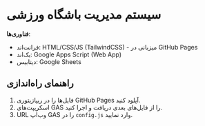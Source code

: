 # سیستم مدیریت باشگاه ورزشی  
**فناوری‌ها**:  
- فرانت‌اند: HTML/CSS/JS (TailwindCSS) - میزبانی در GitHub Pages  
- بک‌اند: Google Apps Script (Web App)  
- دیتابیس: Google Sheets  

## راهنمای راه‌اندازی
1. فایل‌ها را در ریپازیتوری GitHub Pages آپلود کنید.
2. اسکریپت‌های GAS را از فایل‌های بعدی دریافت و اجرا کنید.
3. URL وب‌اپ GAS را در `config.js` وارد نمایید.
